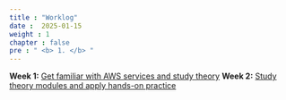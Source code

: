 ```yaml
---
title : "Worklog"
date :  2025-01-15 
weight : 1 
chapter : false
pre : " <b> 1. </b> "
---
```

**Week 1:**  [Get familiar with AWS services and study theory](1.1-week1/)
**Week 2:**  [Study theory modules and apply hands-on practice](1.2-week2/)
